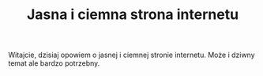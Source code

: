 ﻿---
layout: post
title: "Jasna i ciemna strona internetu"
category: internet
---
Witajcie, dzisiaj opowiem o jasnej i ciemnej stronie internetu. Może i dziwny temat ale bardzo potrzebny.